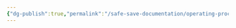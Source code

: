 ```yaml
---
{"dg-publish":true,"permalink":"/safe-save-documentation/operating-procedures/chargebacks/"}
---
```


